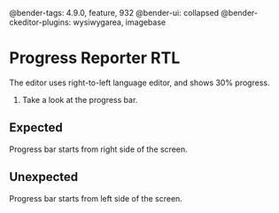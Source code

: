 @bender-tags: 4.9.0, feature, 932
@bender-ui: collapsed
@bender-ckeditor-plugins: wysiwygarea, imagebase

# Progress Reporter RTL

The editor uses right-to-left language editor, and shows 30% progress.

1. Take a look at the progress bar.

## Expected

Progress bar starts from right side of the screen.

## Unexpected

Progress bar starts from left side of the screen.